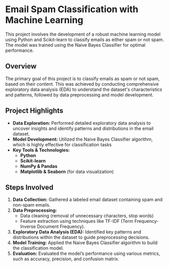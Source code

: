 # Email Spam Classification with Machine Learning

This project involves the development of a robust machine learning model using Python and Scikit-learn to classify emails as either spam or not spam. The model was trained using the Naive Bayes Classifier for optimal performance.

## Overview
The primary goal of this project is to classify emails as spam or not spam, based on their content. This was achieved by conducting comprehensive exploratory data analysis (EDA) to understand the dataset's characteristics and patterns, followed by data preprocessing and model development.

## Project Highlights
- **Data Exploration:** Performed detailed exploratory data analysis to uncover insights and identify patterns and distributions in the email dataset.
- **Model Development:** Utilized the Naive Bayes Classifier algorithm, which is highly effective for classification tasks
- **Key Tools & Technologies:**
  - **Python**
  - **Scikit-learn**
  - **NumPy & Pandas**
  - **Matplotlib & Seaborn** (for data visualization)
  
## Steps Involved
1. **Data Collection:** Gathered a labeled email dataset containing spam and non-spam emails.
2. **Data Preprocessing:**
   - Data cleaning (removal of unnecessary characters, stop words)
   - Feature extraction using techniques like TF-IDF (Term Frequency-Inverse Document Frequency).
3. **Exploratory Data Analysis (EDA):** Identified key patterns and distributions within the dataset to guide preprocessing decisions.
4. **Model Training:** Applied the Naive Bayes Classifier algorithm to build the classification model.
5. **Evaluation:** Evaluated the model’s performance using various metrics, such as accuracy, precision, and confusion matrix.
